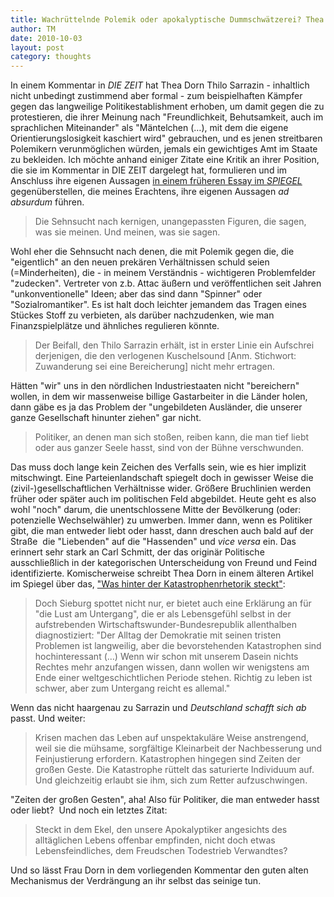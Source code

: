 ```yaml
---
title: Wachrüttelnde Polemik oder apokalyptische Dummschwätzerei? Thea Dorn über Meinungsfreiheit und das "Tribunal der Gutmeinenden"
author: TM
date: 2010-10-03
layout: post
category: thoughts
---
```


In einem Kommentar in _DIE ZEIT_ hat Thea Dorn Thilo Sarrazin - inhaltlich nicht unbedingt zustimmend aber formal - zum beispielhaften Kämpfer gegen das langweilige Politikestablishment erhoben, um damit gegen die zu protestieren, die ihrer Meinung nach "Freundlichkeit, Behutsamkeit, auch im sprachlichen Miteinander" als "Mäntelchen (…), mit dem die eigene Orientierungslosigkeit kaschiert wird" gebrauchen, und es jenen streitbaren Polemikern verunmöglichen würden, jemals ein gewichtiges Amt im Staate zu bekleiden. Ich möchte anhand einiger Zitate eine Kritik an ihrer Position, die sie im Kommentar in DIE ZEIT dargelegt hat, formulieren und im Anschluss ihre eigenen Aussagen <a href="http://www.spiegel.de/spiegel/0,1518,599582,00.html">in einem früheren Essay im _SPIEGEL_</a> gegenüberstellen, die meines Erachtens, ihre eigenen Aussagen _ad absurdum_ führen.

>Die Sehnsucht nach kernigen, unangepassten Figuren, die sagen, was sie meinen. Und meinen, was sie sagen.

Wohl eher die Sehnsucht nach denen, die mit Polemik gegen die, die "eigentlich" an den neuen prekären Verhältnissen schuld seien (=Minderheiten), die - in meinem Verständnis - wichtigeren Problemfelder "zudecken". Vertreter von z.b. Attac äußern und veröffentlichen seit Jahren "unkonventionelle" Ideen; aber das sind dann "Spinner" oder "Sozialromantiker". Es ist halt doch leichter jemandem das Tragen eines Stückes Stoff zu verbieten, als darüber nachzudenken, wie man Finanzspielplätze und ähnliches regulieren könnte.

>Der Beifall, den Thilo Sarrazin erhält, ist in erster Linie ein Aufschrei derjenigen, die den verlogenen Kuschelsound [Anm. Stichwort: Zuwanderung sei eine Bereicherung] nicht mehr ertragen.

Hätten "wir" uns in den nördlichen Industriestaaten nicht "bereichern" wollen, in dem wir massenweise billige Gastarbeiter in die Länder holen, dann gäbe es ja das Problem der "ungebildeten Ausländer, die unserer ganze Gesellschaft hinunter ziehen" gar nicht.


>Politiker, an denen man sich stoßen, reiben kann, die man tief liebt oder aus ganzer Seele hasst, sind von der Bühne verschwunden.

Das muss doch lange kein Zeichen des Verfalls sein, wie es hier implizit mitschwingt. Eine Parteienlandschaft spiegelt doch in gewisser Weise die (zivil-)gesellschaftlichen Verhältnisse wider. Größere Bruchlinien werden früher oder später auch im politischen Feld abgebildet. Heute geht es also wohl "noch" darum, die unentschlossene Mitte der Bevölkerung (oder: potenzielle Wechselwähler) zu umwerben. Immer dann, wenn es Politiker gibt, die man entweder liebt oder hasst, dann dreschen auch bald auf der Straße  die "Liebenden" auf die "Hassenden" und _vice versa_ ein. Das erinnert sehr stark an Carl Schmitt, der das originär Politische ausschließlich in der kategorischen Unterscheidung von Freund und Feind identifizierte. Komischerweise schreibt Thea Dorn in einem älteren Artikel im Spiegel über das, <a href="http://www.spiegel.de/spiegel/0,1518,599582,00.html">"Was hinter der Katastrophenrhetorik steckt"</a>:

>Doch Sieburg spottet nicht nur, er bietet auch eine Erklärung an für "die Lust am Untergang", die er als Lebensgefühl selbst in der aufstrebenden Wirtschaftswunder-Bundesrepublik allenthalben diagnostiziert: "Der Alltag der Demokratie mit seinen tristen Problemen ist langweilig, aber die bevorstehenden Katastrophen sind hochinteressant (…) Wenn wir schon mit unserem Dasein nichts Rechtes mehr anzufangen wissen, dann wollen wir wenigstens am Ende einer weltgeschichtlichen Periode stehen. Richtig zu leben ist schwer, aber zum Untergang reicht es allemal."

Wenn das nicht haargenau zu Sarrazin und _Deutschland schafft sich ab_ passt. Und weiter:

>Krisen machen das Leben auf unspektakuläre Weise anstrengend, weil sie die mühsame, sorgfältige Kleinarbeit der Nachbesserung und Feinjustierung erfordern. Katastrophen hingegen sind Zeiten der großen Geste. Die Katastrophe rüttelt das saturierte Individuum auf. Und gleichzeitig erlaubt sie ihm, sich zum Retter aufzuschwingen.

"Zeiten der großen Gesten", aha! Also für Politiker, die man entweder hasst oder liebt?  Und noch ein letztes Zitat:

>Steckt in dem Ekel, den unsere Apokalyptiker angesichts des alltäglichen Lebens offenbar empfinden, nicht doch etwas Lebensfeindliches, dem Freudschen Todestrieb Verwandtes?

Und so lässt Frau Dorn in dem vorliegenden Kommentar den guten alten Mechanismus der Verdrängung an ihr selbst das seinige tun.